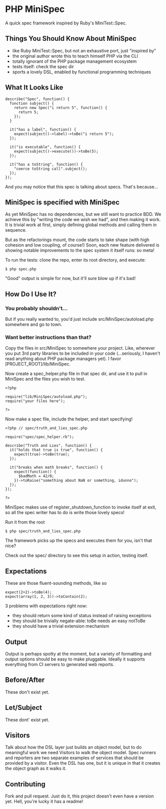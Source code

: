 # PHP MiniSpec

A quick spec framework inspired by Ruby's MiniTest::Spec.

## Things You Should Know About MiniSpec

* like Ruby MiniTest::Spec, but not an exhaustive port, just "inspired by"
* the original author wrote this to teach himself PHP via the CLI
* totally ignorant of the PHP package management ecosystem
* tests itself: check the spec dir
* sports a lovely DSL, enabled by functional programming techniques

## What It Looks Like

    describe("Spec", function() {
      function subject() {
        return new Spec("i return 5", function() {
          return 5;
        });
      }

      it("has a label", function() {
        expect(subject()->label)->toBe("i return 5");
      });

      it("is executable", function() {
        expect(subject()->execute())->toBe(5);
      });

      it("has a toString", function() {
        "coerce toString call".subject();
      });
    });

And you may notice that this spec is talking about specs. That's because...

## MiniSpec is specified with MiniSpec

As yet MiniSpec has no dependencies, but we still want to practice BDD. We achieve this by "writing the code we wish we had", and then making it work. It is trivial work at first, simply defining global methods and calling them in sequence.

But as the refactorings mount, the code starts to take shape (with high cohesion and low coupling, of course!) Soon, each new feature delivered is showing notable improvements to the spec system it itself runs: so meta!

To run the tests: clone the repo, enter its root directory, and execute:

    $ php spec.php

"Good" output is simple for now, but it'll sure blow up if it's bad!

## How Do I Use It?

### You probably shouldn't...

But if you really wanted to, you'd just include src/MiniSpec/autoload.php somewhere and go to town.

### Want better instructions than that?

Copy the files in src/MiniSpec to somewhere your project. Like, wherever you put 3rd party libraries to be included in your code (...seriously, I haven't read anything about PHP package managers yet). I favor [PROJECT_ROOT]/lib/MiniSpec.

Now create a spec_helper.php file in that spec dir, and use it to pull in MiniSpec and the files you wish to test.

    <?php
    
    require("lib/MiniSpec/autoload.php");
    require("your files here");
    
    ?>

Now make a spec file, include the helper, and start specifying!

    <?php // spec/truth_and_lies_spec.php
    
    require("spec/spec_helper.rb");
    
    describe("Truth and Lies", function() {
      it("holds that true is true", function() {
        expect(true)->toBe(true);
      });

      it("breaks when math breaks", function() {
        expect(function() {
          $badMath = 42/0;
        })->toRaise("something about NaN or something, idunno");
      });
    });
    
    ?>

MiniSpec makes use of register_shutdown_function to invoke itself at exit, so all the spec writer has to do is write those lovely specs!

Run it from the root

    $ php spec/truth_and_lies_spec.php

The framework picks up the specs and executes them for you, isn't that nice?

Check out the spec/ directory to see this setup in action, testing itself.

## Expectations

These are those fluent-sounding methods, like so

    expect(2+2)->toBe(4);
    expect(array(1, 2, 3))->toContain(2);

3 problems with expectations right now:

* they should return some kind of status instead of raising exceptions
* they should be trivially negate-able: toBe needs an easy notToBe
* they should have a trivial extension mechanism

## Output

Output is perhaps spotty at the moment, but a variety of formatting and output options should be easy to make pluggable. Ideally it supports everything from CI servers to generated web reports.

## Before/After

These don't exist yet.

## Let/Subject

These dont' exist yet.

## Visitors

Talk about how the DSL layer just builds an object model, but to do meaningful work we need Visitors to walk the object model. Spec runners and reporters are two separate examples of services that should be provided by a visitor. Even the DSL has one, but it is unique in that it creates the object graph as it walks it.

## Contributing

Fork and pull request. Just do it, this project doesn't even have a version yet. Hell, you're lucky it has a readme!
